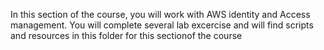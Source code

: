 In this section of the course, you will work with AWS identity and Access management. You will complete several lab excercise and will find scripts and resources in this folder for this sectionof the course

